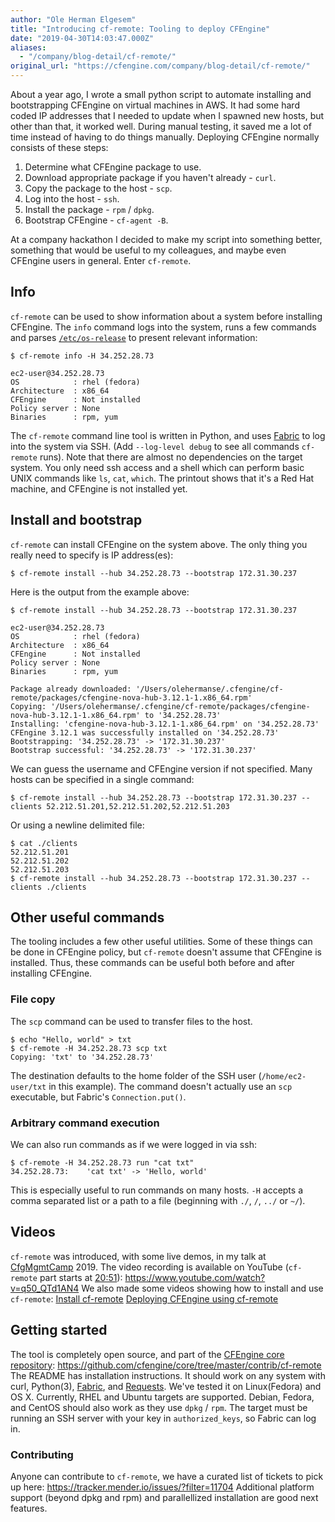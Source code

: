 ```yaml
---
author: "Ole Herman Elgesem"
title: "Introducing cf-remote: Tooling to deploy CFEngine"
date: "2019-04-30T14:03:47.000Z"
aliases:
  - "/company/blog-detail/cf-remote/"
original_url: "https://cfengine.com/company/blog-detail/cf-remote/"
---
```


About a year ago, I wrote a small python script to automate installing
and bootstrapping CFEngine on virtual machines in AWS. It had some hard
coded IP addresses that I needed to update when I spawned new hosts, but
other than that, it worked well. During manual testing, it saved me a
lot of time instead of having to do things manually. Deploying CFEngine
normally consists of these steps:

1.  Determine what CFEngine package to use.
2.  Download appropriate package if you haven't already - `curl`.
3.  Copy the package to the host - `scp`.
4.  Log into the host - `ssh`.
5.  Install the package - `rpm` / `dpkg`.
6.  Bootstrap CFEngine - `cf-agent -B`.

At a company hackathon I decided to make my script into something
better, something that would be useful to my colleagues, and maybe even
CFEngine users in general. Enter `cf-remote`.

## Info

`cf-remote` can be used to show information about a system before
installing CFEngine. The `info` command logs into the system, runs a few
commands and parses
[`/etc/os-release`](https://www.freedesktop.org/software/systemd/man/os-release.html)
to present relevant information:

    $ cf-remote info -H 34.252.28.73
    
    ec2-user@34.252.28.73
    OS            : rhel (fedora)
    Architecture  : x86_64
    CFEngine      : Not installed
    Policy server : None
    Binaries      : rpm, yum

The `cf-remote` command line tool is written in Python, and uses
[Fabric](http://www.fabfile.org/) to log into the system via SSH. (Add
`--log-level debug` to see all commands `cf-remote` runs). Note that
there are almost no dependencies on the target system. You only need ssh
access and a shell which can perform basic UNIX commands like `ls`,
`cat`, `which`. The printout shows that it's a Red Hat machine, and
CFEngine is not installed yet.

## Install and bootstrap

`cf-remote` can install CFEngine on the system above. The only thing you
really need to specify is IP address(es):

    $ cf-remote install --hub 34.252.28.73 --bootstrap 172.31.30.237

Here is the output from the example above:

    $ cf-remote install --hub 34.252.28.73 --bootstrap 172.31.30.237
    
    ec2-user@34.252.28.73
    OS            : rhel (fedora)
    Architecture  : x86_64
    CFEngine      : Not installed
    Policy server : None
    Binaries      : rpm, yum
    
    Package already downloaded: '/Users/olehermanse/.cfengine/cf-remote/packages/cfengine-nova-hub-3.12.1-1.x86_64.rpm'
    Copying: '/Users/olehermanse/.cfengine/cf-remote/packages/cfengine-nova-hub-3.12.1-1.x86_64.rpm' to '34.252.28.73'
    Installing: 'cfengine-nova-hub-3.12.1-1.x86_64.rpm' on '34.252.28.73'
    CFEngine 3.12.1 was successfully installed on '34.252.28.73'
    Bootstrapping: '34.252.28.73' -> '172.31.30.237'
    Bootstrap successful: '34.252.28.73' -> '172.31.30.237'

We can guess the username and CFEngine version if not specified. Many
hosts can be specified in a single command:

    $ cf-remote install --hub 34.252.28.73 --bootstrap 172.31.30.237 --clients 52.212.51.201,52.212.51.202,52.212.51.203

Or using a newline delimited file:

    $ cat ./clients
    52.212.51.201
    52.212.51.202
    52.212.51.203
    $ cf-remote install --hub 34.252.28.73 --bootstrap 172.31.30.237 --clients ./clients

## Other useful commands

The tooling includes a few other useful utilities. Some of these things
can be done in CFEngine policy, but `cf-remote` doesn't assume that
CFEngine is installed. Thus, these commands can be useful both before
and after installing CFEngine.

### File copy

The `scp` command can be used to transfer files to the host.

    $ echo "Hello, world" > txt
    $ cf-remote -H 34.252.28.73 scp txt
    Copying: 'txt' to '34.252.28.73'

The destination defaults to the home folder of the SSH user
(`/home/ec2-user/txt` in this example). The command doesn't actually use
an `scp` executable, but Fabric's `Connection.put()`.

### Arbitrary command execution

We can also run commands as if we were logged in via ssh:

    $ cf-remote -H 34.252.28.73 run "cat txt"
    34.252.28.73:    'cat txt' -> 'Hello, world'

This is especially useful to run commands on many hosts. `-H` accepts a
comma separated list or a path to a file (beginning with `./`, `/`,
`../` or `~/`).

## Videos

`cf-remote` was introduced, with some live demos, in my talk at
[CfgMgmtCamp](https://cfgmgmtcamp.eu/) 2019. The video recording is
available on YouTube (`cf-remote` part starts at
[20:51](https://www.youtube.com/watch?v=q50_QTd1AN4&t=20m51s)):
<https://www.youtube.com/watch?v=q50_QTd1AN4> We also made some videos
showing how to install and use `cf-remote`: [Install
cf-remote](https://youtu.be/cEipwS4SePc) [Deploying CFEngine using
cf-remote](https://youtu.be/l4kJ4qAvT1I)

## Getting started

The tool is completely open source, and part of the [CFEngine core
repository](https://github.com/cfengine/core):
<https://github.com/cfengine/core/tree/master/contrib/cf-remote> The
README has installation instructions. It should work on any system with
curl, Python(3), [Fabric](http://www.fabfile.org/), and
[Requests](http://docs.python-requests.org/en/master/). We've tested it
on Linux(Fedora) and OS X. Currently, RHEL and Ubuntu targets are
supported. Debian, Fedora, and CentOS should also work as they use
`dpkg` / `rpm`. The target must be running an SSH server with your key
in `authorized_keys`, so Fabric can log in.

### Contributing

Anyone can contribute to `cf-remote`, we have a curated list of tickets
to pick up here: <https://tracker.mender.io/issues/?filter=11704>
Additional platform support (beyond dpkg and rpm) and parallellized
installation are good next features.
